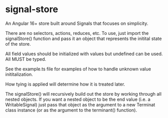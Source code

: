 # signal-store
An Angular 16+ store built around Signals that focuses on simplicity. 

There are no selectors, actions, reduces, etc. To use, just import the signalStore() function and pass it an object that represents the initital state of the store. 

All field values should be initialized with values but undefined can be used. All MUST be typed. 

See the example.ts file for examples of how to handle unknown value inititalization. 

How tying is applied will determine how it is treated later.

The signalStore() will recursively build out the store by working through all nested objects. If you want a nested object to be the end value (i.e. a WritableSignal) just pass that object as the argument to a new Terminat class instance (or as the argument to the terminant() function).

